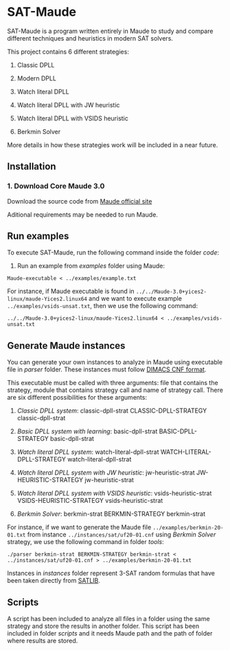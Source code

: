 # SAT-Maude

SAT-Maude is a program written entirely in Maude to study and compare 
different techniques and heuristics in modern SAT solvers.

This project contains 6 different strategies:

1. Classic DPLL 

2. Modern DPLL

3. Watch literal DPLL

4. Watch literal DPLL with JW heuristic

5. Watch literal DPLL with VSIDS heuristic

6. Berkmin Solver

More details in how these strategies work will be included in a near future.

## Installation

### 1. Download Core Maude 3.0

Download the source code from [Maude official site](http://maude.cs.illinois.edu/w/index.php/Maude_download_and_installation)

Aditional requirements may be needed to run Maude.

## Run examples

To execute SAT-Maude, run the following command inside the folder *code*:

1. Run an example from *examples* folder using Maude:
```
Maude-executable < ../examples/example.txt
```

For instance, if Maude executable is found in `../../Maude-3.0+yices2-linux/maude-Yices2.linux64` and
we want to execute example `../examples/vsids-unsat.txt`, then we use the following command:

```
../../Maude-3.0+yices2-linux/maude-Yices2.linux64 < ../examples/vsids-unsat.txt 
```

## Generate Maude instances

You can generate your own instances to analyze in Maude using executable file in
*parser* folder. These instances must follow [DIMACS CNF format](https://www.domagoj-babic.com/uploads/ResearchProjects/Spear/dimacs-cnf.pdf).

This executable must be called with three arguments: file that contains
the strategy, module that contains strategy call and name of strategy call. There are
six different possibilities for these arguments:

1. *Classic DPLL system*: classic-dpll-strat CLASSIC-DPLL-STRATEGY classic-dpll-strat

2. *Basic DPLL system with learning*: basic-dpll-strat BASIC-DPLL-STRATEGY basic-dpll-strat

3. *Watch literal DPLL system*: watch-literal-dpll-strat WATCH-LITERAL-DPLL-STRATEGY watch-literal-dpll-strat

4. *Watch literal DPLL system with JW heuristic*: jw-heuristic-strat JW-HEURISTIC-STRATEGY jw-heuristic-strat

5. *Watch literal DPLL system with VSIDS heuristic*: vsids-heuristic-strat VSIDS-HEURISTIC-STRATEGY vsids-heuristic-strat

6. *Berkmin Solver*: berkmin-strat BERKMIN-STRATEGY berkmin-strat

For instance, if we want to generate the Maude file `../examples/berkmin-20-01.txt` from instance 
`../instances/sat/uf20-01.cnf`
using *Berkmin Solver* strategy, we use the following command in folder *tools*:

``` 
./parser berkmin-strat BERKMIN-STRATEGY berkmin-strat < ../instances/sat/uf20-01.cnf > ../examples/berkmin-20-01.txt
```

Instances in *instances* folder represent 3-SAT random formulas that have been taken directly from [SATLIB](https://www.cs.ubc.ca/~hoos/SATLIB/benchm.html).

## Scripts

A script has been included to analyze all files in a folder using the same strategy and store the
results in another folder. This script has been included in folder *scripts* and it needs Maude path and the
path of folder where results are stored.